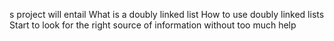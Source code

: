s project will entail What is a doubly linked list
How to use doubly linked lists
Start to look for the right source of information without too much help
